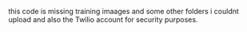 this code is missing training imaages and some other folders i couldnt upload and also the Twilio account for security purposes. 
